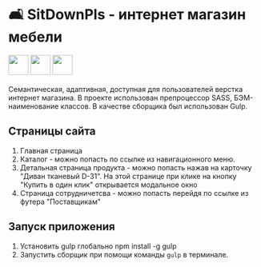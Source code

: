 # 🛋 SitDownPls - интернет магазин мебели
<div>
  <img widht="40" height="40" src="https://cdn.jsdelivr.net/gh/devicons/devicon/icons/html5/html5-plain-wordmark.svg" />
  <img widht="40" height="40" src="https://cdn.jsdelivr.net/gh/devicons/devicon/icons/sass/sass-original.svg" />
  <img widht="40" height="40" src="https://cdn.jsdelivr.net/gh/devicons/devicon/icons/gulp/gulp-plain.svg" />
</div><br>
Семантическая, адаптивная, доступная для пользователей верстка интернет магазина. В проекте использован препроцессор SASS, БЭМ-наименование классов. В качестве сборщика был использован Gulp.

## Страницы сайта
1. Главная страница
2. Каталог - можно попасть по ссылке из навигационного меню.
3. Детальная страница продукта - можно попасть нажав на карточку "Диван тканевый D-31". На этой странице при клике на кнопку "Купить в один клик" открывается модальное окно
4. Страница сотрудничетсва - можно попасть перейдя по ссылке из футера "Поставщикам"

## Запуск приложения
1. Установить gulp глобально 
npm install -g gulp
2. Запустить сборщик при помощи команды `gulp` в терминале. 
